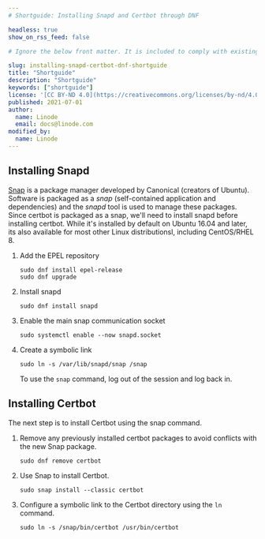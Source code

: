 ```yaml
---
# Shortguide: Installing Snapd and Certbot through DNF

headless: true
show_on_rss_feed: false

# Ignore the below front matter. It is included to comply with existing tests.

slug: installing-snapd-certbot-dnf-shortguide
title: "Shortguide"
description: "Shortguide"
keywords: ["shortguide"]
license: '[CC BY-ND 4.0](https://creativecommons.org/licenses/by-nd/4.0)'
published: 2021-07-01
author:
  name: Linode
  email: docs@linode.com
modified_by:
  name: Linode
---
```


## Installing Snapd

[Snap](https://snapcraft.io/about) is a package manager developed by Canonical (creators of Ubuntu). Software is packaged as a *snap* (self-contained application and dependencies) and the *snapd* tool is used to manage these packages. Since certbot is packaged as a snap, we'll need to install snapd before installing certbot. While it's installed by default on Ubuntu 16.04 and later, its also available for most other Linux distributionsl, including CentOS/RHEL 8.

1.  Add the EPEL repository

        sudo dnf install epel-release
        sudo dnf upgrade

1.  Install snapd

        sudo dnf install snapd

1.  Enable the main snap communication socket

        sudo systemctl enable --now snapd.socket

1.  Create a symbolic link

        sudo ln -s /var/lib/snapd/snap /snap

    To use the `snap` command, log out of the session and log back in.

## Installing Certbot

The next step is to install Certbot using the snap command.

1.  Remove any previously installed certbot packages to avoid conflicts with the new Snap package.

        sudo dnf remove certbot

1.  Use Snap to install Certbot.

        sudo snap install --classic certbot

1.  Configure a symbolic link to the Certbot directory using the `ln` command.

        sudo ln -s /snap/bin/certbot /usr/bin/certbot